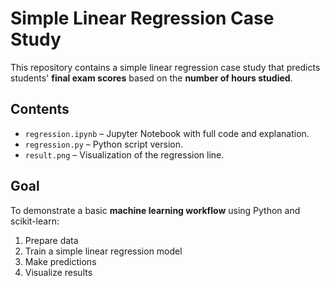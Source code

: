 # Simple Linear Regression Case Study
This repository contains a simple linear regression case study that predicts students' **final exam scores** based on the **number of hours studied**.

## Contents
- `regression.ipynb` – Jupyter Notebook with full code and explanation.
- `regression.py` – Python script version.
- `result.png` – Visualization of the regression line.

## Goal
To demonstrate a basic **machine learning workflow** using Python and scikit-learn:
1. Prepare data
2. Train a simple linear regression model
3. Make predictions
4. Visualize results
